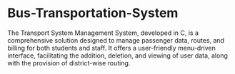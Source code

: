 # Bus-Transportation-System
The Transport System Management System, developed in C, is a comprehensive solution designed to manage passenger data, routes, and billing for both students and staff. It offers a user-friendly menu-driven interface, facilitating the addition, deletion, and viewing of user data, along with the provision of district-wise routing.
